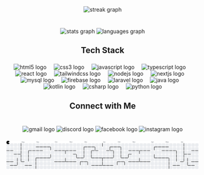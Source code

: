 <div align="center">
  <img src="https://streak-stats.demolab.com?user=Tiann-htz&locale=en&mode=daily&theme=react&hide_border=true&border_radius=5&order=3" height="190" alt="streak graph"  />
</div>

###

<br clear="both">

<div align="center">
  <img src="https://github-readme-stats.vercel.app/api?username=Tiann-htz&hide_title=true&hide_rank=false&show_icons=true&include_all_commits=true&count_private=true&disable_animations=false&theme=blueberry&locale=en&hide_border=true&order=1" height="185" alt="stats graph"  />
  <img src="https://github-readme-stats.vercel.app/api/top-langs?username=Tiann-htz&locale=en&hide_title=false&layout=compact&card_width=320&langs_count=5&theme=blueberry&hide_border=true&order=2" height="185" alt="languages graph"  />
</div>

###

<h2 align="center">Tech Stack</h2>

###

<div align="center">
  <img src="https://cdn.jsdelivr.net/gh/devicons/devicon/icons/html5/html5-original.svg" height="49" alt="html5 logo"  />
  <img width="11" />
  <img src="https://cdn.jsdelivr.net/gh/devicons/devicon/icons/css3/css3-original.svg" height="49" alt="css3 logo"  />
  <img width="11" />
  <img src="https://cdn.jsdelivr.net/gh/devicons/devicon/icons/javascript/javascript-original.svg" height="49" alt="javascript logo"  />
  <img width="11" />
  <img src="https://cdn.jsdelivr.net/gh/devicons/devicon/icons/typescript/typescript-original.svg" height="49" alt="typescript logo"  />
  <img width="11" />
  <img src="https://cdn.jsdelivr.net/gh/devicons/devicon/icons/react/react-original.svg" height="49" alt="react logo"  />
  <img width="11" />
  <img src="https://cdn.simpleicons.org/tailwindcss/06B6D4" height="49" alt="tailwindcss logo"  />
  <img width="11" />
  <img src="https://cdn.jsdelivr.net/gh/devicons/devicon/icons/nodejs/nodejs-original.svg" height="49" alt="nodejs logo"  />
  <img width="11" />
  <img src="https://cdn.jsdelivr.net/gh/devicons/devicon/icons/nextjs/nextjs-original.svg" height="49" alt="nextjs logo"  />
  <img width="11" />
  <img src="https://skillicons.dev/icons?i=mysql" height="49" alt="mysql logo"  />
  <img width="11" />
  <img src="https://skillicons.dev/icons?i=firebase" height="49" alt="firebase logo"  />
  <img width="11" />
  <img src="https://cdn.simpleicons.org/laravel/FF2D20" height="49" alt="laravel logo"  />
  <img width="11" />
  <img src="https://cdn.jsdelivr.net/gh/devicons/devicon/icons/java/java-original.svg" height="49" alt="java logo"  />
  <img width="11" />
  <img src="https://cdn.jsdelivr.net/gh/devicons/devicon/icons/kotlin/kotlin-original.svg" height="49" alt="kotlin logo"  />
  <img width="11" />
  <img src="https://cdn.jsdelivr.net/gh/devicons/devicon/icons/csharp/csharp-original.svg" height="49" alt="csharp logo"  />
  <img width="11" />
  <img src="https://cdn.jsdelivr.net/gh/devicons/devicon/icons/python/python-original.svg" height="49" alt="python logo"  />
</div>

###

<h2 align="center">Connect with Me</h2>

###

<br clear="both">

<div align="center">
  <img src="https://img.shields.io/static/v1?message=Gmail&logo=gmail&label=&color=D14836&logoColor=white&labelColor=&style=for-the-badge" height="32" alt="gmail logo"  />
  <img src="https://img.shields.io/static/v1?message=Discord&logo=discord&label=&color=7289DA&logoColor=white&labelColor=&style=for-the-badge" height="32" alt="discord logo"  />
  <img src="https://img.shields.io/static/v1?message=Facebook&logo=facebook&label=&color=1877F2&logoColor=white&labelColor=&style=for-the-badge" height="32" alt="facebook logo"  />
  <img src="https://img.shields.io/static/v1?message=Instagram&logo=instagram&label=&color=E4405F&logoColor=white&labelColor=&style=for-the-badge" height="32" alt="instagram logo"  />
</div>

###

<picture>
  <source media="(prefers-color-scheme: dark)" srcset="https://raw.githubusercontent.com/Tiann-htz/Tiann-htz/output/pacman-contribution-graph-dark.svg">
  <source media="(prefers-color-scheme: light)" srcset="https://raw.githubusercontent.com/Tiann-htz/Tiann-htz/output/pacman-contribution-graph.svg">
  <img alt="pacman contribution graph" src="https://raw.githubusercontent.com/Tiann-htz/Tiann-htz/output/pacman-contribution-graph.svg">
</picture>

###
